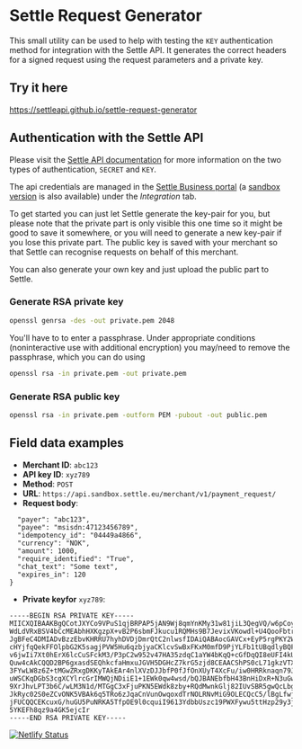 # Settle Request Generator
This small utility can be used to help with testing the `KEY` authentication method for integration with the Settle API. It generates the correct headers for a signed request using the request parameters and a private key. 

## Try it here

https://settleapi.github.io/settle-request-generator

## Authentication with the Settle API
Please visit the [Settle API documentation](https://developer.settle.eu/authentication.html) for more information on the two types of authentication, `SECRET` and `KEY`. 

The api credentials are managed in the [Settle Business portal](https://business.settle.eu/) (a [sandbox version](https://business.sandbox.settle.eu/) is also available) under the *Integration* tab.

To get started you can just let Settle generate the key-pair for you, but please note that the private part is only visible this one time so it might be good to save it somewhere, or you will need to generate a new key-pair if you lose this private part. The public key is saved with your merchant so that Settle can recognise requests on behalf of this merchant.

You can also generate your own key and just upload the public part to Settle.

### Generate RSA private key
```bash
openssl genrsa -des -out private.pem 2048
```

You'll have to to enter a passphrase. Under appropriate conditions (noninteractive use with additional encryption) you may/need to remove the passphrase, which you can do using

```bash
openssl rsa -in private.pem -out private.pem
```


### Generate RSA public key

```bash
openssl rsa -in private.pem -outform PEM -pubout -out public.pem
```


## Field data examples

* **Merchant ID**: `abc123`
* **API key ID**: `xyz789`
* **Method**: `POST`
* **URL**: `https://api.sandbox.settle.eu/merchant/v1/payment_request/`
* **Request body**:
```{
  "payer": "abc123",
  "payee": "msisdn:47123456789",
  "idempotency_id": "04449a4866",
  "currency": "NOK",
  "amount": 1000,
  "require_identified": "True",
  "chat_text": "Some text",
  "expires_in": 120
}
```
* **Private keyfor** `xyz789`:
```
-----BEGIN RSA PRIVATE KEY-----
MIICXQIBAAKBgQCotJXYCo9VPuS1qjBRPAP5jAN9Wj8qmYnKMy31w81jiL3QegVQ/w6pCoy3
WdLdVRxBSV4bCcMEAbhHXKgzpX+vB2P6sbmFJkucu1RQMHs9B7JevixVKowdl+U4QooFbtr2
JgBFeC4DMIADvBzzEbvKHRRU7hyhDVDjDmrQtC2nlwsfIDAiQABAocGAVCx+EyP5rgPKY2W9
cHYjfqQekFFOlpbG2K5sagjPVW5Hu6qzbjyaCKlcvSwBxFKxM0mfD9PjYLFb1tUBqdlyBQFk
v6jwIi7Xt0hErX6lcCuSFckM3/P3pC2w952v47HA35zdqC1aYW4bKqQ+cGfDqQI8eUFI4kUg
Quw4cAkCQQD2BP6gxasdSEQhkcfaHmxuJGVH5DGHcZ7krG5zjd8CEAACShPS0cL71gkzVTX0
3FYwLW8z6Z+tMGwZRxgDKKyTAkEAr4nlXVzDJJbfP0fJfOnXUyT4XcFu/iw0HRRknaqn79J3
uWSCKqDGbS3cgXCYlrcGrIMWQjNDiiE1+1EWk0qw4wsd/bQJBANEbfbH43BnHiDxR+N3uGw+
9XrJhvLPT3b6C/wLM3N1d/MTGgC3xFjuPKN5EWdk8zby+RQdMwnkGlj82IUvSBR5gwQcLbg6
JkRyc02S0eZCvONK5VBAk6q5TRo6zJqaCnVunOwqoxdTrNOLRNvMiG9OLECQcC5/lBgLfwjS
jFUCQQCEKcuxG/huGU5PuNRKA5TfpOE9l0cquiI9613YdbbUszc19PWXFywu5ttHzp29y3jE
5YKEFh8qz9a4GK5ejcIr
-----END RSA PRIVATE KEY-----
```


[![Netlify Status](https://api.netlify.com/api/v1/badges/a7197edc-db66-4a23-b006-657a5868fdbf/deploy-status)](https://app.netlify.com/sites/settle-request-generator/deploys)
